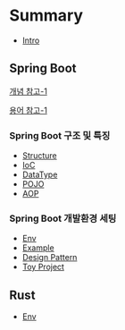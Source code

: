 # Summary
- [Intro](README.md)
## Spring Boot
[개념 참고-1](https://melonicedlatte.com/2021/07/24/231500.html)

[용어 참고-1](https://velog.io/@ye050425/spring-%EC%9A%A9%EC%96%B4-%EC%A0%95%EB%A6%AC)

### Spring Boot 구조 및 특징
- [Structure](docs/spring/Structure.md)
- [IoC](docs/spring/IoC.md)
- [DataType](docs/spring/DataType.md)
- [POJO]()
- [AOP]()

### Spring Boot 개발환경 세팅
- [Env](docs/spring/Env.md)
- [Example](docs/spring/Example.md)
- [Design Pattern](docs/spring/DesignPattern.md)
- [Toy Project](docs/spring/ToyProject.md)

## Rust
- [Env](docs/rust/Env.md)
